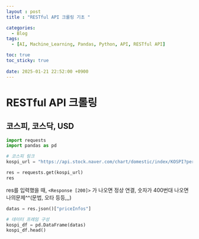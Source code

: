 ```yaml
---
layout : post
title : "RESTful API 크롤링 기초 "

categories:
  - Blog
tags:
  - [AI, Machine_Learning, Pandas, Python, API, RESTful API]

toc: true
toc_sticky: true
 
date: 2025-01-21 22:52:00 +0900
---
```


# RESTful API 크롤링

## 코스피, 코스닥, USD 
```python
import requests
import pandas as pd
```

```python
# 코스피 링크
kospi_url = "https://api.stock.naver.com/chart/domestic/index/KOSPI?periodType=dayCandle"

res = requests.get(kospi_url)
res
```
res를 입력했을 때, `<Response [200]>` 가 나오면 정상 연결, 숫자가 400번대 나오면 나의문제^^(문법, 오타 등등,,,)

```python
datas = res.json()["priceInfos"]

# 데이터 프레임 구성
kospi_df = pd.DataFrame(datas)
kospi_df.head()
```

